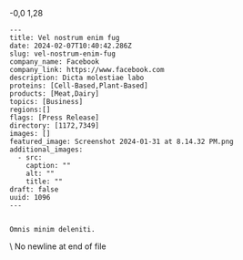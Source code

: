  -0,0 1,28 

    ---
    title: Vel nostrum enim fug
    date: 2024-02-07T10:40:42.286Z
    slug: vel-nostrum-enim-fug
    company_name: Facebook
    company_link: https://www.facebook.com
    description: Dicta molestiae labo
    proteins: [Cell-Based,Plant-Based]
    products: [Meat,Dairy]
    topics: [Business]
    regions:[]
    flags: [Press Release]
    directory: [1172,7349]
    images: []
    featured_image: Screenshot 2024-01-31 at 8.14.32 PM.png
    additional_images:
      - src: 
        caption: ""
        alt: ""
        title: ""
    draft: false
    uuid: 1096
    ---
    

    Omnis minim deleniti.
    
\ No newline at end of file